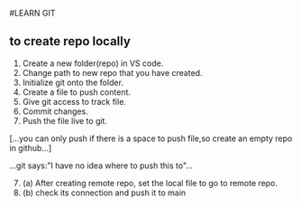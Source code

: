 #LEARN GIT
## to create repo locally

1. Create a new folder(repo) in  VS code.
2. Change path to new repo that you have created.
3. Initialize git onto the   folder.
4. Create a file to push content.
5. Give git access to track file.
6. Commit changes.
7. Push the file live to git.
 
 [...you can only push if there is a space to push file,so create an empty repo in github...]

 ...git says:"I have no idea where to push this to"...

7. (a) After creating remote repo, set the local file to go to remote repo.
7. (b) check its connection and push it to main 
